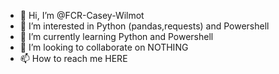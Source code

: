 - 👋 Hi, I’m @FCR-Casey-Wilmot
- 👀 I’m interested in Python (pandas,requests) and Powershell
- 🌱 I’m currently learning Python and Powershell
- 💞️ I’m looking to collaborate on NOTHING
- 📫 How to reach me HERE

